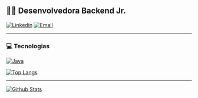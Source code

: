 ## 👩‍💻 Desenvolvedora Backend Jr.
[![Linkedin](https://img.shields.io/badge/LinkedIn-0077B5?style=for-the-badge&logo=linkedin&logoColor=white)](https://www.linkedin.com/in/heimydias/)
[![Email](https://img.shields.io/badge/Email-005FF9?style=for-the-badge&logo=mail.Ru&logoColor=white)](mailto:heimysantana@hotmail.com)


---
### 💻  Tecnologias
[![Java](https://img.shields.io/badge/Java-ED8B00?style=for-the-badge&logo=java&logoColor=white)](https://docs.oracle.com/en/java/)

[![Top Langs](https://github-readme-stats.vercel.app/api/top-langs/?username=heimydias&layout=compact)](https://github.com/heimydias?tab=repositories)

---
[![Github Stats](https://github-readme-stats.vercel.app/api?username=heimydias&show_icons=true)](https://github.com/heimydias?tab=repositories)
